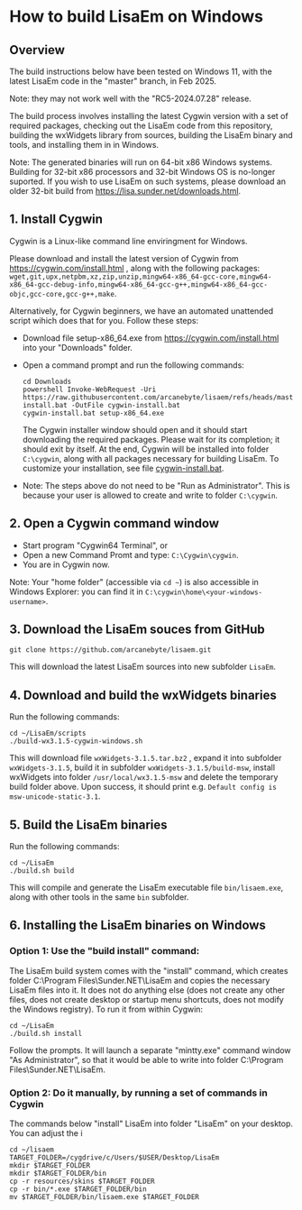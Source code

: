 # How to build LisaEm on Windows

## Overview
The build instructions below have been tested on Windows 11, with the latest LisaEm code in the "master" branch, in Feb 2025.

Note: they may not work well with the "RC5-2024.07.28" release.

The build process involves installing the latest Cygwin version with a set of required packages, checking out the LisaEm code from this repository, building the wxWidgets library from sources, building the LisaEm binary and tools, and installing them in in Windows.

Note: The generated binaries will run on 64-bit x86 Windows systems. Building for 32-bit x86 processors and 32-bit Windows OS is no-longer suported. If you wish to use LisaEm on such systems, please download an older 32-bit build from https://lisa.sunder.net/downloads.html.

## 1. Install Cygwin
Cygwin is a Linux-like command line enviringment for Windows.

Please download and install the latest version of Cygwin from  https://cygwin.com/install.html , along with the following packages: `wget,git,upx,netpbm,xz,zip,unzip,mingw64-x86_64-gcc-core,mingw64-x86_64-gcc-debug-info,mingw64-x86_64-gcc-g++,mingw64-x86_64-gcc-objc,gcc-core,gcc-g++,make`.

Alternatively, for Cygwin beginners, we have an automated unattended script wihich does that for you. Follow these steps:
  * Download file setup-x86_64.exe from https://cygwin.com/install.html into your "Downloads" folder.
  * Open a command prompt and run the following commands:
      ```
      cd Downloads
      powershell Invoke-WebRequest -Uri https://raw.githubusercontent.com/arcanebyte/lisaem/refs/heads/master/scripts/cygwin-install.bat -OutFile cygwin-install.bat
      cygwin-install.bat setup-x86_64.exe
      ```

      The Cygwin installer window should open and it should start downloading the required packages. Please wait for its completion; it should exit by itself. At the end, Cygwin will be installed into folder `C:\cygwin`, along with all packages necessary for building LisaEm. To customize your installation, see file [cygwin-install.bat](scripts/cygwin-install.bat).
 * Note: The steps above do not need to be "Run as Administrator". This is because your user is allowed to create and write to folder `C:\cygwin`.

## 2. Open a Cygwin command window
  * Start program "Cygwin64 Terminal", or
  * Open a new Command Promt and type: `C:\Cygwin\cygwin`.
  * You are in Cygwin now.
    
  Note: Your "home folder" (accessible via `cd ~`) is also accessible in Windows Explorer: you can find it in `C:\cygwin\home\<your-windows-username>`.

## 3. Download the LisaEm souces from GitHub

```
git clone https://github.com/arcanebyte/lisaem.git
```

This will download the latest LisaEm sources into new subfolder `LisaEm`.

## 4. Download and build the wxWidgets binaries
Run the following commands:

```
cd ~/LisaEm/scripts
./build-wx3.1.5-cygwin-windows.sh
```

This will download file `wxWidgets-3.1.5.tar.bz2` , expand it into subfolder `wxWidgets-3.1.5`, build it in subfolder `wxWidgets-3.1.5/build-msw`, install wxWidgets into folder `/usr/local/wx3.1.5-msw` and delete the temporary build folder above. Upon success, it should print e.g. `Default config is msw-unicode-static-3.1`.

## 5. Build the LisaEm binaries
Run the following commands:

```
cd ~/LisaEm
./build.sh build
```

This will compile and generate the LisaEm executable file `bin/lisaem.exe`, along with other tools in the same `bin` subfolder.

## 6. Installing the LisaEm binaries on Windows

  ### Option 1: Use the "build install" command:
  The LisaEm build system comes with the "install" command, which creates folder C:\Program Files\Sunder.NET\LisaEm and copies the necessary LisaEm files into it. It does not do anything else (does not create any other files, does not create desktop or startup menu shortcuts, does not modify the Windows registry). To run it from within Cygwin:
  
  ```
  cd ~/LisaEm
  ./build.sh install
  ```
  
  Follow the prompts. It will launch a separate "mintty.exe" command window "As Administrator", so that it would be able to write into folder C:\Program Files\Sunder.NET\LisaEm.

  ### Option 2: Do it manually, by running a set of commands in Cygwin

  The commands below "install" LisaEm into folder "LisaEm" on your desktop. You can adjust the i
  ```
  cd ~/lisaem
  TARGET_FOLDER=/cygdrive/c/Users/$USER/Desktop/LisaEm
  mkdir $TARGET_FOLDER
  mkdir $TARGET_FOLDER/bin
  cp -r resources/skins $TARGET_FOLDER
  cp -r bin/*.exe $TARGET_FOLDER/bin
  mv $TARGET_FOLDER/bin/lisaem.exe $TARGET_FOLDER
  ```
